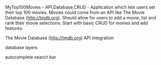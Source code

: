 MyTop100Movies - API,Database,CRUD - Application which lets users set their top 100 movies. Movies could come from an API like The Movie Database (http://tmdb.org). Should allow for users to add a movie, list and rank their movie selections. Start with basic CRUD for movies and add features.

The Movie Database (http://tmdb.org) API integration

database layers

autocomplete search bar
